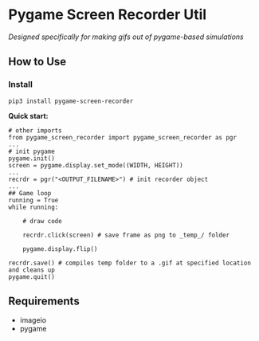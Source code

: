 # Pygame Screen Recorder Util 
*Designed specifically for making gifs out of pygame-based simulations*

## How to Use
### Install
```
pip3 install pygame-screen-recorder
```

**Quick start:**
```
# other imports
from pygame_screen_recorder import pygame_screen_recorder as pgr
...
# init pygame
pygame.init()
screen = pygame.display.set_mode((WIDTH, HEIGHT))
...
recrdr = pgr("<OUTPUT_FILENAME>") # init recorder object
...
## Game loop
running = True
while running:

    # draw code

    recrdr.click(screen) # save frame as png to _temp_/ folder

    pygame.display.flip()       

recrdr.save() # compiles temp folder to a .gif at specified location and cleans up
pygame.quit()
```

## Requirements 
- imageio
- pygame
